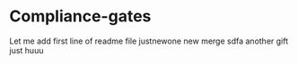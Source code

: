 # Compliance-gates
Let me add first line of readme file
justnewone
new merge
sdfa
another
gift
just
huuu
